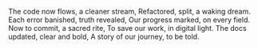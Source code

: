 The code now flows, a cleaner stream,
Refactored, split, a waking dream.
Each error banished, truth revealed,
Our progress marked, on every field.
Now to commit, a sacred rite,
To save our work, in digital light.
The docs updated, clear and bold,
A story of our journey, to be told.
